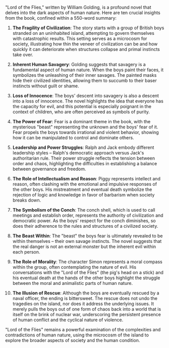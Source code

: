 "Lord of the Flies," written by William Golding, is a profound novel that delves into the dark aspects of human nature. Here are ten crucial insights from the book, confined within a 550-word summary:

1. **The Fragility of Civilization**: The story starts with a group of British boys stranded on an uninhabited island, attempting to govern themselves with catastrophic results. This setting serves as a microcosm for society, illustrating how thin the veneer of civilization can be and how quickly it can deteriorate when structures collapse and primal instincts take over.

2. **Inherent Human Savagery**: Golding suggests that savagery is a fundamental aspect of human nature. When the boys paint their faces, it symbolizes the unleashing of their inner savages. The painted masks hide their civilized identities, allowing them to succumb to their baser instincts without guilt or shame.

3. **Loss of Innocence**: The boys' descent into savagery is also a descent into a loss of innocence. The novel highlights the idea that everyone has the capacity for evil, and this potential is especially poignant in the context of children, who are often perceived as symbols of purity.

4. **The Power of Fear**: Fear is a dominant theme in the book, with the mysterious "beast" representing the unknown and the boys' fear of it. Fear propels the boys towards irrational and violent behavior, showing how it can be manipulated to control and dominate others.

5. **Leadership and Power Struggles**: Ralph and Jack embody different leadership styles – Ralph's democratic approach versus Jack's authoritarian rule. Their power struggle reflects the tension between order and chaos, highlighting the difficulties in establishing a balance between governance and freedom.

6. **The Role of Intellectualism and Reason**: Piggy represents intellect and reason, often clashing with the emotional and impulsive responses of the other boys. His mistreatment and eventual death symbolize the rejection of logic and knowledge in favor of barbarism when society breaks down.

7. **The Symbolism of the Conch**: The conch shell, which is used to call meetings and establish order, represents the authority of civilization and democratic power. As the boys' respect for the conch diminishes, so does their adherence to the rules and structures of a civilized society.

8. **The Beast Within**: The "beast" the boys fear is ultimately revealed to be within themselves – their own savage instincts. The novel suggests that the real danger is not an external monster but the inherent evil within each person.

9. **The Role of Morality**: The character Simon represents a moral compass within the group, often contemplating the nature of evil. His conversations with the "Lord of the Flies" (the pig's head on a stick) and his eventual death at the hands of the other boys highlight the struggle between the moral and animalistic parts of human nature.

10. **The Illusion of Rescue**: Although the boys are eventually rescued by a naval officer, the ending is bittersweet. The rescue does not undo the tragedies on the island, nor does it address the underlying issues. It merely pulls the boys out of one form of chaos back into a world that is itself on the brink of nuclear war, underscoring the persistent presence of human conflict and the cyclical nature of violence.

"Lord of the Flies" remains a powerful examination of the complexities and contradictions of human nature, using the microcosm of the island to explore the broader aspects of society and the human condition.